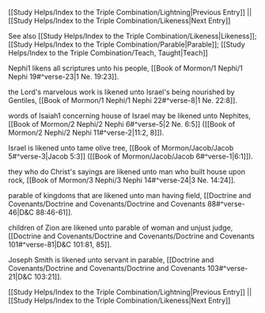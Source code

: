 [[Study Helps/Index to the Triple Combination/Lightning|Previous Entry]]  ||  [[Study Helps/Index to the Triple Combination/Likeness|Next Entry]]

 See also [[Study Helps/Index to the Triple Combination/Likeness|Likeness]]; [[Study Helps/Index to the Triple Combination/Parable|Parable]]; [[Study Helps/Index to the Triple Combination/Teach, Taught|Teach]]

 Nephi1 likens all scriptures unto his people, [[Book of Mormon/1 Nephi/1 Nephi 19#^verse-23|1 Ne. 19:23]].

 the Lord's marvelous work is likened unto Israel's being nourished by Gentiles, [[Book of Mormon/1 Nephi/1 Nephi 22#^verse-8|1 Ne. 22:8]].

 words of Isaiah1 concerning house of Israel may be likened unto Nephites, [[Book of Mormon/2 Nephi/2 Nephi 6#^verse-5|2 Ne. 6:5]] ([[Book of Mormon/2 Nephi/2 Nephi 11#^verse-2|11:2, 8]]).

 Israel is likened unto tame olive tree, [[Book of Mormon/Jacob/Jacob 5#^verse-3|Jacob 5:3]] ([[Book of Mormon/Jacob/Jacob 6#^verse-1|6:1]]).

 they who do Christ's sayings are likened unto man who built house upon rock, [[Book of Mormon/3 Nephi/3 Nephi 14#^verse-24|3 Ne. 14:24]].

 parable of kingdoms that are likened unto man having field, [[Doctrine and Covenants/Doctrine and Covenants/Doctrine and Covenants 88#^verse-46|D&C 88:46-61]].

 children of Zion are likened unto parable of woman and unjust judge, [[Doctrine and Covenants/Doctrine and Covenants/Doctrine and Covenants 101#^verse-81|D&C 101:81, 85]].

 Joseph Smith is likened unto servant in parable, [[Doctrine and Covenants/Doctrine and Covenants/Doctrine and Covenants 103#^verse-21|D&C 103:21]].

[[Study Helps/Index to the Triple Combination/Lightning|Previous Entry]]  ||  [[Study Helps/Index to the Triple Combination/Likeness|Next Entry]]